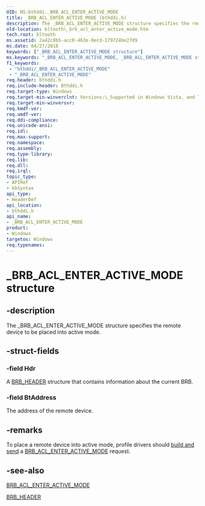 ```yaml
---
UID: NS:bthddi._BRB_ACL_ENTER_ACTIVE_MODE
title: _BRB_ACL_ENTER_ACTIVE_MODE (bthddi.h)
description: The _BRB_ACL_ENTER_ACTIVE_MODE structure specifies the remote device to be placed into active mode.
old-location: bltooth\_brb_acl_enter_active_mode.htm
tech.root: bltooth
ms.assetid: 2a42c8b5-acc0-463e-8ecd-179724be27d9
ms.date: 04/27/2018
keywords: ["_BRB_ACL_ENTER_ACTIVE_MODE structure"]
ms.keywords: "_BRB_ACL_ENTER_ACTIVE_MODE, _BRB_ACL_ENTER_ACTIVE_MODE structure [Bluetooth Devices], bltooth._brb_acl_enter_active_mode, bth_structs_1cb3c3f5-063a-4213-98b0-5a2c667f5e40.xml, bthddi/_BRB_ACL_ENTER_ACTIVE_MODE"
f1_keywords:
 - "bthddi/_BRB_ACL_ENTER_ACTIVE_MODE"
 - "_BRB_ACL_ENTER_ACTIVE_MODE"
req.header: bthddi.h
req.include-header: Bthddi.h
req.target-type: Windows
req.target-min-winverclnt: Versions:\_Supported in Windows Vista, and later.
req.target-min-winversvr: 
req.kmdf-ver: 
req.umdf-ver: 
req.ddi-compliance: 
req.unicode-ansi: 
req.idl: 
req.max-support: 
req.namespace: 
req.assembly: 
req.type-library: 
req.lib: 
req.dll: 
req.irql: 
topic_type:
- APIRef
- kbSyntax
api_type:
- HeaderDef
api_location:
- bthddi.h
api_name:
- _BRB_ACL_ENTER_ACTIVE_MODE
product:
- Windows
targetos: Windows
req.typenames: 
---
```


# _BRB_ACL_ENTER_ACTIVE_MODE structure


## -description


The _BRB_ACL_ENTER_ACTIVE_MODE structure specifies the remote device to be placed into active
  mode.


## -struct-fields




### -field Hdr

A 
     <a href="https://docs.microsoft.com/windows-hardware/drivers/ddi/bthddi/ns-bthddi-_brb_header">BRB_HEADER</a> structure that contains information
     about the current BRB.


### -field BtAddress

The address of the remote device.


## -remarks



To place a remote device into active mode, profile drivers should 
    <a href="https://docs.microsoft.com/previous-versions/ff536657(v=vs.85)">build and send</a> a 
    <a href="https://docs.microsoft.com/windows-hardware/drivers/ddi/bthddi/ns-bthddi-_brb_acl_enter_active_mode">
    BRB_ACL_ENTER_ACTIVE_MODE</a> request.




## -see-also




<a href="https://docs.microsoft.com/windows-hardware/drivers/ddi/bthddi/ns-bthddi-_brb_acl_enter_active_mode">BRB_ACL_ENTER_ACTIVE_MODE</a>



<a href="https://docs.microsoft.com/windows-hardware/drivers/ddi/bthddi/ns-bthddi-_brb_header">BRB_HEADER</a>
 

 


